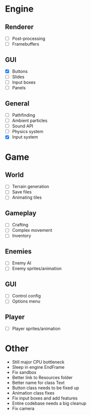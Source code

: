 # Engine
## Renderer
- [ ] Post-processing
- [ ] Framebuffers

## GUI
- [x] Buttons
- [ ] Slides
- [ ] Input boxes
- [ ] Panels

## General
- [ ] Pathfinding
- [ ] Ambient particles
- [ ] Sound API
- [ ] Physics system
- [x] Input system

# Game
## World
- [ ] Terrain generation
- [ ] Save files
- [ ] Animating tiles

## Gameplay
- [ ] Crafting
- [ ] Complex movement
- [ ] Inventory

## Enemies
- [ ] Enemy AI
- [ ] Enemy sprites/animation

## GUI
- [ ] Control config
- [ ] Options menu

## Player
- [ ] Player sprites/animation

# Other
- Still major CPU bottleneck
- Sleep in engine EndFrame
- Fix sandbox
- Better link to Resources folder
- Better name for class Text
- Button class needs to be fixed up
- Animation class fixes
- Fix input boxes and add features
- Entire codebase needs a big cleanup
- Fix camera